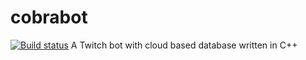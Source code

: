 # cobrabot
[![Build status](https://ci.appveyor.com/api/projects/status/xme5733m8hc0mlw6?svg=true)](https://ci.appveyor.com/project/Nictec/cobrabot)
A Twitch bot with cloud based database written in C++
